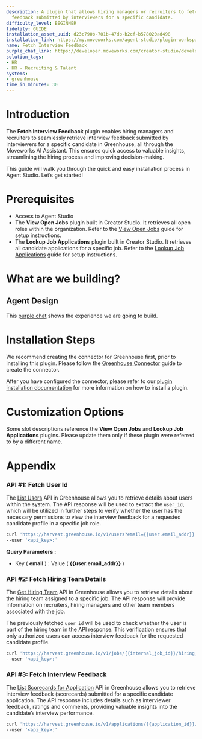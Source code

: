 ```yaml
---
description: A plugin that allows hiring managers or recruiters to fetch interview
  feedback submitted by interviewers for a specific candidate.
difficulty_level: BEGINNER
fidelity: GUIDE
installation_asset_uuid: d23c790b-701b-47db-b2cf-b578020ad498
installation_link: https://my.moveworks.com/agent-studio/plugin-workspace/plugins?externalAssetId=8b6b721a-0f6a-4bac-a72e-8b0dc66ac15d
name: Fetch Interview Feedback
purple_chat_link: https://developer.moveworks.com/creator-studio/developer-tools/purple-chat/?conversation=%7B%22startTimestamp%22%3A%2211%3A43+AM%22%2C%22messages%22%3A%5B%7B%22parts%22%3A%5B%7B%22richText%22%3A%22Can+I+see+the+interview+feedback+for+John+Doe%3F%22%7D%5D%2C%22role%22%3A%22user%22%7D%2C%7B%22parts%22%3A%5B%7B%22richText%22%3A%22%3Cp%3ESure%21+Please+provide+a+job+title+related+to+the+job.%3C%2Fp%3E%22%7D%5D%2C%22role%22%3A%22assistant%22%7D%2C%7B%22parts%22%3A%5B%7B%22richText%22%3A%22Software+Engineer%22%7D%5D%2C%22role%22%3A%22user%22%7D%2C%7B%22parts%22%3A%5B%7B%22richText%22%3A%22I+found+multiple+open+jobs+matching+%3Ci%3E%5C%22Software+Engineer%5C%22%3C%2Fi%3E.+Please+select+the+job+you%27re+looking+for%3A%22%7D%2C%7B%22richText%22%3A%22%3Cp%3E1.Software+Engineer+-+Backend%3C%2Fp%3E%22%7D%2C%7B%22richText%22%3A%22%3Cp%3E2.Software+Engineer+-+Frontend%3C%2Fp%3E%22%7D%2C%7B%22richText%22%3A%22%3Cp%3E3.Software+Engineer+-+Full+Stack%3C%2Fp%3E%22%7D%5D%2C%22role%22%3A%22assistant%22%7D%2C%7B%22parts%22%3A%5B%7B%22richText%22%3A%221%22%7D%5D%2C%22role%22%3A%22user%22%7D%2C%7B%22parts%22%3A%5B%7B%22richText%22%3A%22You+selected+%3Cb%3ESoftware+Engineer+-+Backend%3C%2Fb%3E.%22%7D%2C%7B%22reasoningSteps%22%3A%5B%7B%22richText%22%3A%22Looking+for+the+job...%22%2C%22status%22%3A%22pending%22%7D%5D%7D%5D%2C%22role%22%3A%22assistant%22%7D%2C%7B%22parts%22%3A%5B%7B%22reasoningSteps%22%3A%5B%7B%22richText%22%3A%22Found+the+job+Software+Engineer+-+Backend%22%2C%22status%22%3A%22success%22%7D%5D%7D%5D%2C%22role%22%3A%22assistant%22%7D%2C%7B%22parts%22%3A%5B%7B%22richText%22%3A%22Verifying+your+access+as+a+hiring+manager%2Frecruiter...+%E2%9C%85+%3Cb%3EAccess+granted%21%3C%2Fb%3E%22%7D%5D%2C%22role%22%3A%22assistant%22%7D%2C%7B%22parts%22%3A%5B%7B%22richText%22%3A%22Here+are+the+candidates+who+applied+for+this+job%3A%22%7D%2C%7B%22richText%22%3A%22%3Cp%3E1.+John+Doe%3C%2Fp%3E%22%7D%2C%7B%22richText%22%3A%22%3Cp%3E2.+Jonathan+Doe%3C%2Fp%3E%22%7D%2C%7B%22richText%22%3A%22%3Cp%3E3.+Johnny+Doe%3C%2Fp%3E%22%7D%2C%7B%22richText%22%3A%22%3Cp%3E4.+Jane+Smith%3C%2Fp%3E%22%7D%5D%2C%22role%22%3A%22assistant%22%7D%2C%7B%22parts%22%3A%5B%7B%22richText%22%3A%221%22%7D%5D%2C%22role%22%3A%22user%22%7D%2C%7B%22parts%22%3A%5B%7B%22richText%22%3A%22You+selected+%3Cb%3EJohn+Doe%3C%2Fb%3E.%22%7D%2C%7B%22reasoningSteps%22%3A%5B%7B%22richText%22%3A%22Looking+for+the+candidate...%22%2C%22status%22%3A%22pending%22%7D%5D%7D%5D%2C%22role%22%3A%22assistant%22%7D%2C%7B%22parts%22%3A%5B%7B%22reasoningSteps%22%3A%5B%7B%22richText%22%3A%22Found+John+Doe%22%2C%22status%22%3A%22success%22%7D%5D%7D%5D%2C%22role%22%3A%22assistant%22%7D%2C%7B%22parts%22%3A%5B%7B%22richText%22%3A%22Fetching+interview+feedback...%22%7D%5D%2C%22role%22%3A%22assistant%22%7D%2C%7B%22parts%22%3A%5B%7B%22richText%22%3A%22Here+are+the+interview+scorecards+for+%3Cb%3EJohn+Doe%3C%2Fb%3E%3A%22%7D%2C%7B%22richText%22%3A%22%F0%9F%93%8C+%3Cb%3ERound%3A+Technical+Interview%3C%2Fb%3E%22%7D%2C%7B%22richText%22%3A%22%3Cul%3E%3Cli%3E%3Cb%3ESubmitted+By%3C%2Fb%3E%3A+%3Cb%3EEmily+Watson%3C%2Fb%3E%3C%2Fli%3E%3Cli%3E%3Cb%3ESubmitted+At%3C%2Fb%3E%3A+2025-02-20%3C%2Fli%3E%3Cli%3E%3Cb%3EOverall+Recommendation%3C%2Fb%3E%3A+%E2%AD%90%E2%AD%90%E2%AD%90%E2%AD%90%E2%98%86+%284%2F5%29%3C%2Fli%3E%3Cli%3E%3Cb%3EKey+Attributes%3C%2Fb%3E%3A%3Cul%3E%3Cli%3E%3Cb%3EProblem+Solving%3C%2Fb%3E%3A+%E2%9C%85+Yes%3C%2Fli%3E%3Cli%3E%3Cb%3ETechnical+Knowledge%3C%2Fb%3E%3A+%E2%9C%85+Yes%3C%2Fli%3E%3Cli%3E%3Cb%3ECulture+Fit%3C%2Fb%3E%3A+%E2%9D%8C+No%3C%2Fli%3E%3C%2Ful%3E%3C%2Fli%3E%3Cli%3E%3Cb%3EComments%3C%2Fb%3E%3A+%3Ci%3E%5C%22John+demonstrated+strong+technical+knowledge+but+had+difficulty+aligning+with+the+team+culture.%5C%22%3C%2Fi%3E%3C%2Fli%3E%3C%2Ful%3E%22%7D%2C%7B%22richText%22%3A%22%F0%9F%93%8C+%3Cb%3ERound%3A+Hiring+Manager+Interview%3C%2Fb%3E%22%7D%2C%7B%22richText%22%3A%22%3Cul%3E%3Cli%3E%3Cb%3ESubmitted+By%3C%2Fb%3E%3A+%3Cb%3EMichael+Brown%3C%2Fb%3E%3C%2Fli%3E%3Cli%3E%3Cb%3ESubmitted+At%3C%2Fb%3E%3A+2025-02-22%3C%2Fli%3E%3Cli%3E%3Cb%3EOverall+Recommendation%3C%2Fb%3E%3A+%E2%AD%90%E2%AD%90%E2%AD%90%E2%98%86%E2%98%86+%283%2F5%29%3C%2Fli%3E%3Cli%3E%3Cb%3EKey+Attributes%3C%2Fb%3E%3A%3Cul%3E%3Cli%3E%3Cb%3ELeadership+Potential%3C%2Fb%3E%3A+%E2%9C%85+Yes%3C%2Fli%3E%3Cli%3E%3Cb%3ECommunication+Skills%3C%2Fb%3E%3A+%E2%9C%85+Yes%3C%2Fli%3E%3Cli%3E%3Cb%3EDecision+Making%3C%2Fb%3E%3A+%E2%9D%8C+No%3C%2Fli%3E%3C%2Ful%3E%3C%2Fli%3E%3Cli%3E%3Cb%3EComments%3C%2Fb%3E%3A+%3Ci%3E%5C%22Good+communication+and+leadership+potential%2C+but+hesitated+in+making+decisions.%5C%22%3C%2Fi%3E%3C%2Fli%3E%3C%2Ful%3E%22%7D%2C%7B%22citations%22%3A%5B%7B%22citationTitle%22%3A%22View+Scorecard+in+Greenhouse%22%2C%22connectorName%22%3A%22greenhouse%22%7D%5D%7D%5D%2C%22role%22%3A%22assistant%22%7D%2C%7B%22parts%22%3A%5B%7B%22richText%22%3A%22Thanks%21%22%7D%5D%2C%22role%22%3A%22user%22%7D%2C%7B%22parts%22%3A%5B%7B%22richText%22%3A%22You%27re+welcome%21+Let+me+know+if+you+need+anything+else.%22%7D%5D%2C%22role%22%3A%22assistant%22%7D%5D%7D
solution_tags:
- HR
- HR - Recruiting & Talent
systems:
- greenhouse
time_in_minutes: 30
---
```


# Introduction

The **Fetch Interview Feedback** plugin enables hiring managers and recruiters to seamlessly retrieve interview feedback submitted by interviewers for a specific candidate in Greenhouse, all through the Moveworks AI Assistant. This ensures quick access to valuable insights, streamlining the hiring process and improving decision-making.

This guide will walk you through the quick and easy installation process in Agent Studio. Let’s get started!

# Prerequisites

- Access to Agent Studio
- The **View Open Jobs** plugin built in Creator Studio. It retrieves all open roles within the organization. Refer to the [View Open Jobs](https://developer.moveworks.com/creator-studio/resources/plugin?id=greenhouse-view-open-jobs) guide for setup instructions.
- The **Lookup Job Applications** plugin built in Creator Studio. It retrieves all candidate applications for a specific job. Refer to the [Lookup Job Applications](https://developer.moveworks.com/creator-studio/resources/plugin/?id=greenhouse-lookup-job-applications) guide for setup instructions.

# What are we building?

## Agent Design

This [purple chat](https://developer.moveworks.com/creator-studio/developer-tools/purple-chat/?conversation=%7B%22startTimestamp%22%3A%2211%3A43+AM%22%2C%22messages%22%3A%5B%7B%22parts%22%3A%5B%7B%22richText%22%3A%22Can+I+see+the+interview+feedback+for+John+Doe%3F%22%7D%5D%2C%22role%22%3A%22user%22%7D%2C%7B%22parts%22%3A%5B%7B%22richText%22%3A%22%3Cp%3ESure%21+Please+provide+a+job+title+related+to+the+job.%3C%2Fp%3E%22%7D%5D%2C%22role%22%3A%22assistant%22%7D%2C%7B%22parts%22%3A%5B%7B%22richText%22%3A%22Software+Engineer%22%7D%5D%2C%22role%22%3A%22user%22%7D%2C%7B%22parts%22%3A%5B%7B%22richText%22%3A%22I+found+multiple+open+jobs+matching+%3Ci%3E%5C%22Software+Engineer%5C%22%3C%2Fi%3E.+Please+select+the+job+you%27re+looking+for%3A%22%7D%2C%7B%22richText%22%3A%22%3Cp%3E1.Software+Engineer+-+Backend%3C%2Fp%3E%22%7D%2C%7B%22richText%22%3A%22%3Cp%3E2.Software+Engineer+-+Frontend%3C%2Fp%3E%22%7D%2C%7B%22richText%22%3A%22%3Cp%3E3.Software+Engineer+-+Full+Stack%3C%2Fp%3E%22%7D%5D%2C%22role%22%3A%22assistant%22%7D%2C%7B%22parts%22%3A%5B%7B%22richText%22%3A%221%22%7D%5D%2C%22role%22%3A%22user%22%7D%2C%7B%22parts%22%3A%5B%7B%22richText%22%3A%22You+selected+%3Cb%3ESoftware+Engineer+-+Backend%3C%2Fb%3E.%22%7D%2C%7B%22reasoningSteps%22%3A%5B%7B%22richText%22%3A%22Looking+for+the+job...%22%2C%22status%22%3A%22pending%22%7D%5D%7D%5D%2C%22role%22%3A%22assistant%22%7D%2C%7B%22parts%22%3A%5B%7B%22reasoningSteps%22%3A%5B%7B%22richText%22%3A%22Found+the+job+Software+Engineer+-+Backend%22%2C%22status%22%3A%22success%22%7D%5D%7D%5D%2C%22role%22%3A%22assistant%22%7D%2C%7B%22parts%22%3A%5B%7B%22richText%22%3A%22Verifying+your+access+as+a+hiring+manager%2Frecruiter...+%E2%9C%85+%3Cb%3EAccess+granted%21%3C%2Fb%3E%22%7D%5D%2C%22role%22%3A%22assistant%22%7D%2C%7B%22parts%22%3A%5B%7B%22richText%22%3A%22Here+are+the+candidates+who+applied+for+this+job%3A%22%7D%2C%7B%22richText%22%3A%22%3Cp%3E1.+John+Doe%3C%2Fp%3E%22%7D%2C%7B%22richText%22%3A%22%3Cp%3E2.+Jonathan+Doe%3C%2Fp%3E%22%7D%2C%7B%22richText%22%3A%22%3Cp%3E3.+Johnny+Doe%3C%2Fp%3E%22%7D%2C%7B%22richText%22%3A%22%3Cp%3E4.+Jane+Smith%3C%2Fp%3E%22%7D%5D%2C%22role%22%3A%22assistant%22%7D%2C%7B%22parts%22%3A%5B%7B%22richText%22%3A%221%22%7D%5D%2C%22role%22%3A%22user%22%7D%2C%7B%22parts%22%3A%5B%7B%22richText%22%3A%22You+selected+%3Cb%3EJohn+Doe%3C%2Fb%3E.%22%7D%2C%7B%22reasoningSteps%22%3A%5B%7B%22richText%22%3A%22Looking+for+the+candidate...%22%2C%22status%22%3A%22pending%22%7D%5D%7D%5D%2C%22role%22%3A%22assistant%22%7D%2C%7B%22parts%22%3A%5B%7B%22reasoningSteps%22%3A%5B%7B%22richText%22%3A%22Found+John+Doe%22%2C%22status%22%3A%22success%22%7D%5D%7D%5D%2C%22role%22%3A%22assistant%22%7D%2C%7B%22parts%22%3A%5B%7B%22richText%22%3A%22Fetching+interview+feedback...%22%7D%5D%2C%22role%22%3A%22assistant%22%7D%2C%7B%22parts%22%3A%5B%7B%22richText%22%3A%22Here+are+the+interview+scorecards+for+%3Cb%3EJohn+Doe%3C%2Fb%3E%3A%22%7D%2C%7B%22richText%22%3A%22%F0%9F%93%8C+%3Cb%3ERound%3A+Technical+Interview%3C%2Fb%3E%22%7D%2C%7B%22richText%22%3A%22%3Cul%3E%3Cli%3E%3Cb%3ESubmitted+By%3C%2Fb%3E%3A+%3Cb%3EEmily+Watson%3C%2Fb%3E%3C%2Fli%3E%3Cli%3E%3Cb%3ESubmitted+At%3C%2Fb%3E%3A+2025-02-20%3C%2Fli%3E%3Cli%3E%3Cb%3EOverall+Recommendation%3C%2Fb%3E%3A+%E2%AD%90%E2%AD%90%E2%AD%90%E2%AD%90%E2%98%86+%284%2F5%29%3C%2Fli%3E%3Cli%3E%3Cb%3EKey+Attributes%3C%2Fb%3E%3A%3Cul%3E%3Cli%3E%3Cb%3EProblem+Solving%3C%2Fb%3E%3A+%E2%9C%85+Yes%3C%2Fli%3E%3Cli%3E%3Cb%3ETechnical+Knowledge%3C%2Fb%3E%3A+%E2%9C%85+Yes%3C%2Fli%3E%3Cli%3E%3Cb%3ECulture+Fit%3C%2Fb%3E%3A+%E2%9D%8C+No%3C%2Fli%3E%3C%2Ful%3E%3C%2Fli%3E%3Cli%3E%3Cb%3EComments%3C%2Fb%3E%3A+%3Ci%3E%5C%22John+demonstrated+strong+technical+knowledge+but+had+difficulty+aligning+with+the+team+culture.%5C%22%3C%2Fi%3E%3C%2Fli%3E%3C%2Ful%3E%22%7D%2C%7B%22richText%22%3A%22%F0%9F%93%8C+%3Cb%3ERound%3A+Hiring+Manager+Interview%3C%2Fb%3E%22%7D%2C%7B%22richText%22%3A%22%3Cul%3E%3Cli%3E%3Cb%3ESubmitted+By%3C%2Fb%3E%3A+%3Cb%3EMichael+Brown%3C%2Fb%3E%3C%2Fli%3E%3Cli%3E%3Cb%3ESubmitted+At%3C%2Fb%3E%3A+2025-02-22%3C%2Fli%3E%3Cli%3E%3Cb%3EOverall+Recommendation%3C%2Fb%3E%3A+%E2%AD%90%E2%AD%90%E2%AD%90%E2%98%86%E2%98%86+%283%2F5%29%3C%2Fli%3E%3Cli%3E%3Cb%3EKey+Attributes%3C%2Fb%3E%3A%3Cul%3E%3Cli%3E%3Cb%3ELeadership+Potential%3C%2Fb%3E%3A+%E2%9C%85+Yes%3C%2Fli%3E%3Cli%3E%3Cb%3ECommunication+Skills%3C%2Fb%3E%3A+%E2%9C%85+Yes%3C%2Fli%3E%3Cli%3E%3Cb%3EDecision+Making%3C%2Fb%3E%3A+%E2%9D%8C+No%3C%2Fli%3E%3C%2Ful%3E%3C%2Fli%3E%3Cli%3E%3Cb%3EComments%3C%2Fb%3E%3A+%3Ci%3E%5C%22Good+communication+and+leadership+potential%2C+but+hesitated+in+making+decisions.%5C%22%3C%2Fi%3E%3C%2Fli%3E%3C%2Ful%3E%22%7D%2C%7B%22citations%22%3A%5B%7B%22citationTitle%22%3A%22View+Scorecard+in+Greenhouse%22%2C%22connectorName%22%3A%22greenhouse%22%7D%5D%7D%5D%2C%22role%22%3A%22assistant%22%7D%2C%7B%22parts%22%3A%5B%7B%22richText%22%3A%22Thanks%21%22%7D%5D%2C%22role%22%3A%22user%22%7D%2C%7B%22parts%22%3A%5B%7B%22richText%22%3A%22You%27re+welcome%21+Let+me+know+if+you+need+anything+else.%22%7D%5D%2C%22role%22%3A%22assistant%22%7D%5D%7D) shows the experience we are going to build.

# Installation Steps

We recommend creating the connector for Greenhouse first, prior to installing this plugin. Please follow the [Greenhouse Connector](https://developer.moveworks.com/creator-studio/resources/connector?id=greenhouse) guide to create the connector.

After you have configured the connector, please refer to our [plugin installation documentation](https://help.moveworks.com/docs/ai-agent-marketplace-installation) for more information on how to install a plugin. 

# Customization Options

Some slot descriptions reference the **View Open Jobs** and **Lookup Job Applications** plugins. Please update them only if these plugin were referred to by a different name.

# Appendix

### API #1: Fetch User Id

The [List Users](https://developers.greenhouse.io/harvest.html?shell#get-list-users) API in Greenhouse allows you to retrieve details about users within the system. The API response will be used to extract the `user_id`, which will be utilized in further steps to verify whether the user has the necessary permissions to view the interview feedback for a requested candidate profile in a specific job role.

```bash
curl 'https://harvest.greenhouse.io/v1/users?email={{user.email_addr}}'
--user '<api_key>:'
```

**Query Parameters :**

- Key ( **email** ) : Value ( **{{user.email_addr}}** )

### API #2: Fetch Hiring Team Details

The [Get Hiring Team](https://developers.greenhouse.io/harvest.html?shell#get-hiring-team) API in Greenhouse allows you to retrieve details about the hiring team assigned to a specific job. The API response will provide information on recruiters, hiring managers and other team members associated with the job.

The previously fetched `user_id` will be used to check whether the user is part of the hiring team in the API response. This verification ensures that only authorized users can access interview feedback for the requested candidate profile.

```bash
curl 'https://harvest.greenhouse.io/v1/jobs/{{internal_job_id}}/hiring_team'
--user '<api_key>:'
```

### API #3: Fetch Interview Feedback

The [List Scorecards for Application](https://developers.greenhouse.io/harvest.html?shell#get-list-scorecards-for-application) API in Greenhouse allows you to retrieve interview feedback (scorecards) submitted for a specific candidate application. The API response includes details such as interviewer feedback, ratings and comments, providing valuable insights into the candidate’s interview performance.

```bash
curl 'https://harvest.greenhouse.io/v1/applications/{{application_id}}/scorecards'
--user '<api_key>:'
```